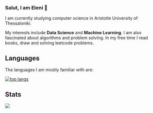 ### Salut, I am Eleni 👋
I am currently studying computer science in Aristotle University of Thessaloniki.

My interests include **Data Science** and **Machine Learning**. I am also fascinated about algorithms and problem solving. In my free time I read books, draw and solving leetcode problems.

## Languages
The languages I am mostly familiar with are:

[![top langs](https://github-readme-stats.vercel.app/api/top-langs/?username=helenmand&layout=compact&langs_count=10&hide_title=true&theme=dark&langs_count=8&hide=scss,css,html)](https://github.com/anuraghazra/github-readme-stats)

## Stats
<img src = "https://github-readme-stats.vercel.app/api?username=helenmand&&show_icons=true&title_color=ffffff&icon_color=bb2acf&text_color=daf7dc&bg_color=151515">


<!--
**helenmand/helenmand** is a ✨ _special_ ✨ repository because its `README.md` (this file) appears on your GitHub profile.

Here are some ideas to get you started:

- 🔭 I’m currently working on ...
- 🌱 I’m currently learning ...
- 👯 I’m looking to collaborate on ...
- 🤔 I’m looking for help with ...
- 💬 Ask me about ...
- 📫 How to reach me: ...
- 😄 Pronouns: ...
- ⚡ Fun fact: ...
-->
